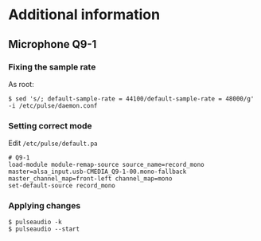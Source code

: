 # Additional information

## Microphone Q9-1

### Fixing the sample rate

As root:
```
$ sed 's/; default-sample-rate = 44100/default-sample-rate = 48000/g' -i /etc/pulse/daemon.conf
```

### Setting correct mode

Edit `/etc/pulse/default.pa`
```
# Q9-1
load-module module-remap-source source_name=record_mono master=alsa_input.usb-CMEDIA_Q9-1-00.mono-fallback master_channel_map=front-left channel_map=mono
set-default-source record_mono
```

### Applying changes
```
$ pulseaudio -k
$ pulseaudio --start
```

